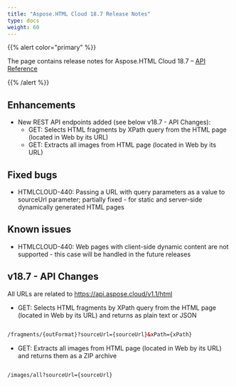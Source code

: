 ```yaml
---
title: "Aspose.HTML Cloud 18.7 Release Notes"
type: docs
weight: 60
---
```


{{% alert color="primary" %}} 

The page contains release notes for Aspose.HTML Cloud 18.7 – [API Reference](https://apireference.aspose.cloud/html/)

{{% /alert %}} 
## **Enhancements**
- New REST API endpoints added (see below v18.7 - API Changes):
  - GET: Selects HTML fragments by XPath query from the HTML page (located in Web by its URL)
  - GET: Extracts all images from HTML page (located in Web by its URL)
## **Fixed bugs**
- HTMLCLOUD-440: Passing a URL with query parameters as a value to sourceUrl parameter; partially fixed - for static and server-side dynamically generated HTML pages
## **Known issues**
- HTMLCLOUD-440: Web pages with client-side dynamic content are not supported - this case will be handled in the future releases
## **v18.7 - API Changes**
All URLs are related to <https://api.aspose.cloud/v1.1/html>

- GET: Selects HTML fragments by XPath query from the HTML page (located in Web by its URL) and returns as plain text or JSON

```html

/fragments/{outFormat}?sourceUrl={sourceUrl}&xPath={xPath}

```

- GET: Extracts all images from HTML page (located in Web by its URL) and returns them as a ZIP archive

```html

/images/all?sourceUrl={sourceUrl}

```


